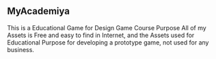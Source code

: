 ## MyAcademiya
This is a Educational Game for Design Game Course Purpose
All of my Assets is Free and easy to find in Internet, and the Assets used for Educational Purpose for developing a prototype game, not used for any business.
